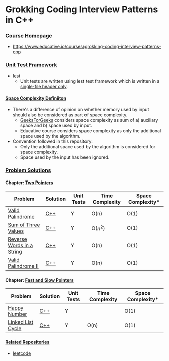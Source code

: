 Grokking Coding Interview Patterns in C++
=========================================

### <u>Course Homepage</u>

- https://www.educative.io/courses/grokking-coding-interview-patterns-cpp

### <u>Unit Test Framework</u>

- [lest](https://github.com/martinmoene/lest)
    - Unit tests are written using lest test framework which is written in a [single-file header only](./include/lest.hpp).

#### <u>Space Complexity Definiiton</u>
- There's a difference of opinion on whether memory used by input should also be considered as part of space complexity.
    - [GeeksForGeeks](https://www.geeksforgeeks.org/g-fact-86/) considers space complexity as sum of a) auxiliary space and b) space used by input.
    - Educative course considers space complexity as only the additional space used by the algorithm.
- Convention followed in this repository:
    - Only the additional space used by the algorithm is considered for space complexity.
    - Space used by the input has been ignored.

### <u>Problem Solutions</u>

#### Chapter: [Two Pointers](./notes/README.md/#two-pointers)

| Problem | Solution | Unit Tests | Time Complexity | Space Complexity* |
|---------|----------|------------|-----------------|-----------|
|[Valid Palindrome](https://www.educative.io/courses/grokking-coding-interview-patterns-cpp/R1NKJD3XxBq)|[C++](./src/valid_palindrome.cpp)|Y|O(n)|O(1)|
|[Sum of Three Values](https://www.educative.io/courses/grokking-coding-interview-patterns-cpp/xl6yz4283Jz)|[C++](./src/sum_of_three_values.cpp)|Y|O($n^2$)|O(1)|
|[Reverse Words in a String](https://www.educative.io/courses/grokking-coding-interview-patterns-cpp/qAVoZ7ByYxy)|[C++](./src/reverse_words_in_a_string.cpp)|Y|O(n)|O(1)|
|[Valid Palindrome II](https://www.educative.io/courses/grokking-coding-interview-patterns-cpp/R1kZPG4B00K)|[C++](./src/valid_palindrome_ii.cpp)|Y|O(n)|O(1)|

#### Chapter: [Fast and Slow Pointers](./notes/README.md#fast-and-slow-pointers)

| Problem | Solution | Unit Tests | Time Complexity | Space Complexity* |
|---------|----------|------------|-----------------|-----------|
|[Happy Number](https://www.educative.io/courses/grokking-coding-interview-patterns-cpp/qVW5Xjgrn4r)|[C++](./src/happy_number.cpp)|Y||O(1)|
|[Linked List Cycle](https://www.educative.io/courses/grokking-coding-interview-patterns-cpp/m7GZAz1lnDr)|[C++](./src/linked_list_cycle.cpp)|Y|O(n)|O(1)|

#### <u>Related Repositories</u>
- [leetcode](https://github.com/kaushikacharya/leetcode)
